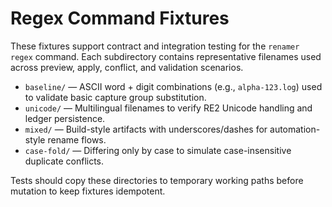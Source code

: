 # Regex Command Fixtures

These fixtures support contract and integration testing for the `renamer regex` command. Each
subdirectory contains representative filenames used across preview, apply, conflict, and
validation scenarios.

- `baseline/` — ASCII word + digit combinations (e.g., `alpha-123.log`) used to validate basic
  capture group substitution.
- `unicode/` — Multilingual filenames to verify RE2 Unicode handling and ledger persistence.
- `mixed/` — Build-style artifacts with underscores/dashes for automation-style rename flows.
- `case-fold/` — Differing only by case to simulate case-insensitive duplicate conflicts.

Tests should copy these directories to temporary working paths before mutation to keep fixtures
idempotent.
